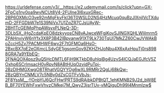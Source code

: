 https://urldefense.com/v3/__https://e2.udemymail.com/ls/click?upn=GX-2FpCg1ny0oa9wyNCUt8V4-2FUIne3I6xuxGRec-2BP6OXMcO3ve92mMgFkvFkI36T0WSLD2NS4HzMcuq0quBzJIXnjIVcTXdumD-2FFGDbW7e1S39NiVx7U1ZqZR7CJsUAyW-2BH1TcGElMqPhpAWsyxPLNeQ-3D-3DLbSX_jHgZcdaKpEO8dzkyyosCN8vAJwceWFgjKovSJINGXQHLWliImrm5ZPAHnvivW6nYfx3X8P3B42IBpvanw91XT9Lk730TqUI7MkZZ60CwJVWAkBoZccH5Zv7PACMHWF6wy2F7tGFMOa6HsO-2BxcBX7qE2eOXmcLSdyGE1jgsomGov9ZKHZHJoNbu4X6xAxHpuTj0rs8988GRA7a9YEbEQ-2FNAQOX4psz9uQ5HcDMTL6FjH9KTkbD8uhlqiBg4UzyS4lCQJaEGJfcV5ZOxhp6SCrlmsacH0yRpvN8ABtHUqOzvidPuTpj-2BzDlHMGXwgO8TRhatVGQYYOg6wXL9RMRr2QgLj68kQw-2BzQBYnCNMLV7c5NBy0dZsCGTFvVbJs-2F8YssM__;!!OnbYIJ6QcFHw!PRTS9dRAibkDPBtQT_1ehKMNB29J2d_bW8EB_BF70YEWhFxwVhvzCMkej7M_QwyZ3jsrTUv-vMQiguDh99I4Mnmlzw$
